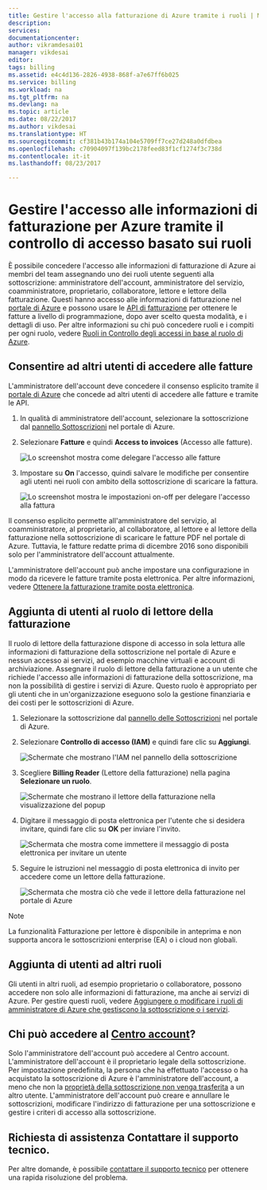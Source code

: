```yaml
---
title: Gestire l'accesso alla fatturazione di Azure tramite i ruoli | Microsoft Docs
description: 
services: 
documentationcenter: 
author: vikramdesai01
manager: vikdesai
editor: 
tags: billing
ms.assetid: e4c4d136-2826-4938-868f-a7e67ff6b025
ms.service: billing
ms.workload: na
ms.tgt_pltfrm: na
ms.devlang: na
ms.topic: article
ms.date: 08/22/2017
ms.author: vikdesai
ms.translationtype: HT
ms.sourcegitcommit: cf381b43b174a104e5709ff7ce27d248a0dfdbea
ms.openlocfilehash: c70904097f139bc2178feed83f1cf1274f3c738d
ms.contentlocale: it-it
ms.lasthandoff: 08/23/2017

---
```

# <a name="manage-access-to-billing-information-for-azure-using-role-based-access-control"></a>Gestire l'accesso alle informazioni di fatturazione per Azure tramite il controllo di accesso basato sui ruoli

È possibile concedere l'accesso alle informazioni di fatturazione di Azure ai membri del team assegnando uno dei ruoli utente seguenti alla sottoscrizione: amministratore dell'account, amministratore del servizio, coamministratore, proprietario, collaboratore, lettore e lettore della fatturazione. Questi hanno accesso alle informazioni di fatturazione nel [portale di Azure](https://portal.azure.com/) e possono usare le [API di fatturazione](billing-usage-rate-card-overview.md) per ottenere le fatture a livello di programmazione, dopo aver scelto questa modalità, e i dettagli di uso. Per altre informazioni su chi può concedere ruoli e i compiti per ogni ruolo, vedere [Ruoli in Controllo degli accessi in base al ruolo di Azure](../active-directory/role-based-access-built-in-roles.md).

## <a name="opt-in"></a> Consentire ad altri utenti di accedere alle fatture

L'amministratore dell'account deve concedere il consenso esplicito tramite il [portale di Azure](https://portal.azure.com/) che concede ad altri utenti di accedere alle fatture e tramite le API.

1. In qualità di amministratore dell'account, selezionare la sottoscrizione dal [pannello Sottoscrizioni](https://portal.azure.com/#blade/Microsoft_Azure_Billing/SubscriptionsBlade) nel portale di Azure.

1. Selezionare **Fatture** e quindi **Access to invoices** (Accesso alle fatture).

    ![Lo screenshot mostra come delegare l'accesso alle fatture](./media/billing-manage-access/AA-optin.png)

1. Impostare su **On** l'accesso, quindi salvare le modifiche per consentire agli utenti nei ruoli con ambito della sottoscrizione di scaricare la fattura.

    ![Lo screenshot mostra le impostazioni on-off per delegare l'accesso alla fattura](./media/billing-manage-access/AA-optinAllow.png)

Il consenso esplicito permette all'amministratore del servizio, al coamministratore, al proprietario, al collaboratore, al lettore e al lettore della fatturazione nella sottoscrizione di scaricare le fatture PDF nel portale di Azure. Tuttavia, le fatture redatte prima di dicembre 2016 sono disponibili solo per l'amministratore dell'account attualmente.

L'amministratore dell'account può anche impostare una configurazione in modo da ricevere le fatture tramite posta elettronica. Per altre informazioni, vedere [Ottenere la fatturazione tramite posta elettronica](billing-download-azure-invoice-daily-usage-date.md).

## <a name="adding-users-to-the-billing-reader-role"></a>Aggiunta di utenti al ruolo di lettore della fatturazione

Il ruolo di lettore della fatturazione dispone di accesso in sola lettura alle informazioni di fatturazione della sottoscrizione nel portale di Azure e nessun accesso ai servizi, ad esempio macchine virtuali e account di archiviazione. Assegnare il ruolo di lettore della fatturazione a un utente che richiede l'accesso alle informazioni di fatturazione della sottoscrizione, ma non la possibilità di gestire i servizi di Azure. Questo ruolo è appropriato per gli utenti che in un'organizzazione eseguono solo la gestione finanziaria e dei costi per le sottoscrizioni di Azure.

1. Selezionare la sottoscrizione dal [pannello delle Sottoscrizioni](https://portal.azure.com/#blade/Microsoft_Azure_Billing/SubscriptionsBlade) nel portale di Azure.

1. Selezionare **Controllo di accesso (IAM)** e quindi fare clic su **Aggiungi**.

    ![Schermate che mostrano l'IAM nel pannello della sottoscrizione](./media/billing-manage-access/select-iam.PNG)

1. Scegliere **Billing Reader** (Lettore della fatturazione) nella pagina **Selezionare un ruolo**.

    ![Schermate che mostrano il lettore della fatturazione nella visualizzazione del popup](./media/billing-manage-access/select-roles.PNG)

1. Digitare il messaggio di posta elettronica per l'utente che si desidera invitare, quindi fare clic su **OK** per inviare l'invito.

    ![Schermata che mostra come immettere il messaggio di posta elettronica per invitare un utente](./media/billing-manage-access/add-user.PNG)

1. Seguire le istruzioni nel messaggio di posta elettronica di invito per accedere come un lettore della fatturazione.

    ![Schermata che mostra ciò che vede il lettore della fatturazione nel portale di Azure](./media/billing-manage-access/billing-reader-view.png)

> [!NOTE]
> La funzionalità Fatturazione per lettore è disponibile in anteprima e non supporta ancora le sottoscrizioni enterprise (EA) o i cloud non globali.

## <a name="adding-users-to-other-roles"></a>Aggiunta di utenti ad altri ruoli

Gli utenti in altri ruoli, ad esempio proprietario o collaboratore, possono accedere non solo alle informazioni di fatturazione, ma anche ai servizi di Azure. Per gestire questi ruoli, vedere [Aggiungere o modificare i ruoli di amministratore di Azure che gestiscono la sottoscrizione o i servizi](billing-add-change-azure-subscription-administrator.md).

## <a name="who-can-access-the-account-centerhttpsaccountwindowsazurecom"></a>Chi può accedere al [Centro account](https://account.windowsazure.com)?

Solo l'amministratore dell'account può accedere al Centro account. L'amministratore dell'account è il proprietario legale della sottoscrizione. Per impostazione predefinita, la persona che ha effettuato l'accesso o ha acquistato la sottoscrizione di Azure è l'amministratore dell'account, a meno che non la [proprietà della sottoscrizione non venga trasferita](billing-subscription-transfer.md) a un altro utente. L'amministratore dell'account può creare e annullare le sottoscrizioni, modificare l'indirizzo di fatturazione per una sottoscrizione e gestire i criteri di accesso alla sottoscrizione.

## <a name="need-help-contact-support"></a>Richiesta di assistenza Contattare il supporto tecnico.

Per altre domande, è possibile [contattare il supporto tecnico](https://portal.azure.com/?#blade/Microsoft_Azure_Support/HelpAndSupportBlade) per ottenere una rapida risoluzione del problema.

